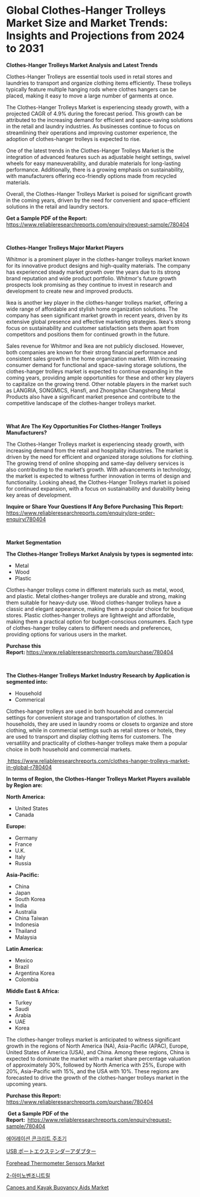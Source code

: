 <p><h1>Global Clothes-Hanger Trolleys Market Size and Market Trends: Insights and Projections from 2024 to 2031</h1></p><p><strong>Clothes-Hanger Trolleys Market Analysis and Latest Trends</strong></p>
<p><p>Clothes-Hanger Trolleys are essential tools used in retail stores and laundries to transport and organize clothing items efficiently. These trolleys typically feature multiple hanging rods where clothes hangers can be placed, making it easy to move a large number of garments at once.</p><p>The Clothes-Hanger Trolleys Market is experiencing steady growth, with a projected CAGR of 4.9% during the forecast period. This growth can be attributed to the increasing demand for efficient and space-saving solutions in the retail and laundry industries. As businesses continue to focus on streamlining their operations and improving customer experience, the adoption of clothes-hanger trolleys is expected to rise.</p><p>One of the latest trends in the Clothes-Hanger Trolleys Market is the integration of advanced features such as adjustable height settings, swivel wheels for easy maneuverability, and durable materials for long-lasting performance. Additionally, there is a growing emphasis on sustainability, with manufacturers offering eco-friendly options made from recycled materials.</p><p>Overall, the Clothes-Hanger Trolleys Market is poised for significant growth in the coming years, driven by the need for convenient and space-efficient solutions in the retail and laundry sectors.</p></p>
<p><strong>Get a Sample PDF of the Report:&nbsp;</strong> <a href="https://www.reliableresearchreports.com/enquiry/request-sample/780404">https://www.reliableresearchreports.com/enquiry/request-sample/780404</a></p>
<p>&nbsp;</p>
<p><strong>Clothes-Hanger Trolleys Major Market Players</strong></p>
<p><p>Whitmor is a prominent player in the clothes-hanger trolleys market known for its innovative product designs and high-quality materials. The company has experienced steady market growth over the years due to its strong brand reputation and wide product portfolio. Whitmor's future growth prospects look promising as they continue to invest in research and development to create new and improved products.</p><p>Ikea is another key player in the clothes-hanger trolleys market, offering a wide range of affordable and stylish home organization solutions. The company has seen significant market growth in recent years, driven by its extensive global presence and effective marketing strategies. Ikea's strong focus on sustainability and customer satisfaction sets them apart from competitors and positions them for continued growth in the future.</p><p>Sales revenue for Whitmor and Ikea are not publicly disclosed. However, both companies are known for their strong financial performance and consistent sales growth in the home organization market. With increasing consumer demand for functional and space-saving storage solutions, the clothes-hanger trolleys market is expected to continue expanding in the coming years, providing ample opportunities for these and other key players to capitalize on the growing trend. Other notable players in the market such as LANGRIA, SONGMICS, Hansfi, and Zhongshan Changsheng Metal Products also have a significant market presence and contribute to the competitive landscape of the clothes-hanger trolleys market.</p></p>
<p>&nbsp;</p>
<p><strong>What Are The Key Opportunities For Clothes-Hanger Trolleys Manufacturers?</strong></p>
<p><p>The Clothes-Hanger Trolleys market is experiencing steady growth, with increasing demand from the retail and hospitality industries. The market is driven by the need for efficient and organized storage solutions for clothing. The growing trend of online shopping and same-day delivery services is also contributing to the market’s growth. With advancements in technology, the market is expected to witness further innovation in terms of design and functionality. Looking ahead, the Clothes-Hanger Trolleys market is poised for continued expansion, with a focus on sustainability and durability being key areas of development.</p></p>
<p><strong>Inquire or Share Your Questions If Any Before Purchasing This Report:</strong> <a href="https://www.reliableresearchreports.com/enquiry/pre-order-enquiry/780404">https://www.reliableresearchreports.com/enquiry/pre-order-enquiry/780404</a></p>
<p>&nbsp;</p>
<p><strong>Market Segmentation</strong></p>
<p><strong>The Clothes-Hanger Trolleys Market Analysis by types is segmented into:</strong></p>
<p><ul><li>Metal</li><li>Wood</li><li>Plastic</li></ul></p>
<p><p>Clothes-hanger trolleys come in different materials such as metal, wood, and plastic. Metal clothes-hanger trolleys are durable and strong, making them suitable for heavy-duty use. Wood clothes-hanger trolleys have a classic and elegant appearance, making them a popular choice for boutique stores. Plastic clothes-hanger trolleys are lightweight and affordable, making them a practical option for budget-conscious consumers. Each type of clothes-hanger trolley caters to different needs and preferences, providing options for various users in the market.</p></p>
<p><strong>Purchase this Report:&nbsp;</strong><a href="https://www.reliableresearchreports.com/purchase/780404">https://www.reliableresearchreports.com/purchase/780404</a></p>
<p>&nbsp;</p>
<p><strong>The Clothes-Hanger Trolleys Market Industry Research by Application is segmented into:</strong></p>
<p><ul><li>Household</li><li>Commerical</li></ul></p>
<p><p>Clothes-hanger trolleys are used in both household and commercial settings for convenient storage and transportation of clothes. In households, they are used in laundry rooms or closets to organize and store clothing, while in commercial settings such as retail stores or hotels, they are used to transport and display clothing items for customers. The versatility and practicality of clothes-hanger trolleys make them a popular choice in both household and commercial markets.</p></p>
<p><a href="https://www.reliableresearchreports.com/clothes-hanger-trolleys-market-in-global-r780404">&nbsp;https://www.reliableresearchreports.com/clothes-hanger-trolleys-market-in-global-r780404</a></p>
<p><strong>In terms of Region, the Clothes-Hanger Trolleys Market Players available by Region are:</strong></p>
<p>
    <p> <strong> North America: </strong>
        <ul>
            <li>United States</li>
            <li>Canada</li>
        </ul>
        </p> 
    <p> <strong> Europe: </strong>
        <ul>
            <li>Germany</li>
            <li>France</li>
            <li>U.K.</li>
            <li>Italy</li>
            <li>Russia</li>
        </ul>
        </p> 
    <p> <strong> Asia-Pacific: </strong>
        <ul>
            <li>China</li>
            <li>Japan</li>
            <li>South Korea</li>
            <li>India</li>
            <li>Australia</li>
            <li>China Taiwan</li>
            <li>Indonesia</li>
            <li>Thailand</li>
            <li>Malaysia</li>
        </ul>
        </p> 
    <p> <strong> Latin America: </strong>
        <ul>
            <li>Mexico</li>
            <li>Brazil</li>
            <li>Argentina Korea</li>
            <li>Colombia</li>
        </ul>
        </p> 
    <p> <strong> Middle East & Africa: </strong>
        <ul>
            <li>Turkey</li>
            <li>Saudi</li>
            <li>Arabia</li>
            <li>UAE</li>
            <li>Korea</li>
        </ul>
    </p>
    </p>
<p><p>The clothes-hanger trolleys market is anticipated to witness significant growth in the regions of North America (NA), Asia-Pacific (APAC), Europe, United States of America (USA), and China. Among these regions, China is expected to dominate the market with a market share percentage valuation of approximately 30%, followed by North America with 25%, Europe with 20%, Asia-Pacific with 15%, and the USA with 10%. These regions are forecasted to drive the growth of the clothes-hanger trolleys market in the upcoming years.</p></p>
<p><strong>Purchase this Report: </strong><a href="https://www.reliableresearchreports.com/purchase/780404">https://www.reliableresearchreports.com/purchase/780404</a></p>
<p>&nbsp;<strong>Get a Sample PDF of the Report:&nbsp;&nbsp;</strong><a href="https://www.reliableresearchreports.com/enquiry/request-sample/780404">https://www.reliableresearchreports.com/enquiry/request-sample/780404</a></p>
<p><strong></strong></p>
<p><p><a href="https://github.com/romeshmittrochakma11/Market-Research-Report-List-1/blob/main/3050739105064.md">에어레이션 콘크리트 주조기</a></p><p><a href="https://medium.com/@elmorunolfsson2023/usb%E3%83%9D%E3%83%BC%E3%83%88%E5%BB%B6%E9%95%B7%E3%82%A2%E3%83%80%E3%83%97%E3%82%BF%E5%B8%82%E5%A0%B4%E3%83%AC%E3%83%9D%E3%83%BC%E3%83%88%E3%81%AF-%E3%81%93%E3%81%AE%E5%B8%82%E5%A0%B4%E3%81%AE%E6%9C%80%E6%96%B0%E3%81%AE%E3%83%88%E3%83%AC%E3%83%B3%E3%83%89%E3%81%A8%E6%88%90%E9%95%B7%E6%A9%9F%E4%BC%9A%E3%82%92%E7%A4%BA%E3%81%97%E3%81%A6%E3%81%84%E3%81%BE%E3%81%99-a42d0656843c">USB ポートエクステンダーアダプター</a></p><p><a href="https://issuu.com/reportprime-2/docs/forehead-thermometer-sensors-market-size-2030.pptx">Forehead Thermometer Sensors Market</a></p><p><a href="https://github.com/langcat852024/Market-Research-Report-List-1/blob/main/5202157105065.md">2-아미노벤조니트릴</a></p><p><a href="https://github.com/mbisetmhermsr/Market-Research-Report-List-2/blob/main/canoes-and-kayak-buoyancy-aids-market.md">Canoes and Kayak Buoyancy Aids Market</a></p></p>